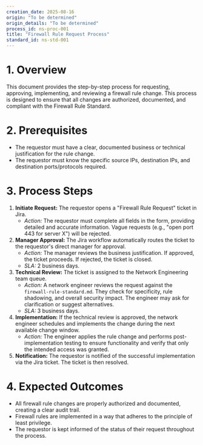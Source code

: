 ```yaml
---
creation_date: 2025-08-16
origin: "To be determined"
origin_details: "To be determined"
process_id: ns-proc-001
title: "Firewall Rule Request Process"
standard_id: ns-std-001
---
```


# 1. Overview
This document provides the step-by-step process for requesting, approving, implementing, and reviewing a firewall rule change. This process is designed to ensure that all changes are authorized, documented, and compliant with the Firewall Rule Standard.

# 2. Prerequisites
*   The requestor must have a clear, documented business or technical justification for the rule change.
*   The requestor must know the specific source IPs, destination IPs, and destination ports/protocols required.

# 3. Process Steps

1.  **Initiate Request:** The requestor opens a "Firewall Rule Request" ticket in Jira.
    *   *Action:* The requestor must complete all fields in the form, providing detailed and accurate information. Vague requests (e.g., "open port 443 for server X") will be rejected.
2.  **Manager Approval:** The Jira workflow automatically routes the ticket to the requestor's direct manager for approval.
    *   *Action:* The manager reviews the business justification. If approved, the ticket proceeds. If rejected, the ticket is closed.
    *   *SLA:* 2 business days.
3.  **Technical Review:** The ticket is assigned to the Network Engineering team queue.
    *   *Action:* A network engineer reviews the request against the `firewall-rule-standard.md`. They check for specificity, rule shadowing, and overall security impact. The engineer may ask for clarification or suggest alternatives.
    *   *SLA:* 3 business days.
4.  **Implementation:** If the technical review is approved, the network engineer schedules and implements the change during the next available change window.
    *   *Action:* The engineer applies the rule change and performs post-implementation testing to ensure functionality and verify that only the intended access was granted.
5.  **Notification:** The requestor is notified of the successful implementation via the Jira ticket. The ticket is then resolved.

# 4. Expected Outcomes
*   All firewall rule changes are properly authorized and documented, creating a clear audit trail.
*   Firewall rules are implemented in a way that adheres to the principle of least privilege.
*   The requestor is kept informed of the status of their request throughout the process.

